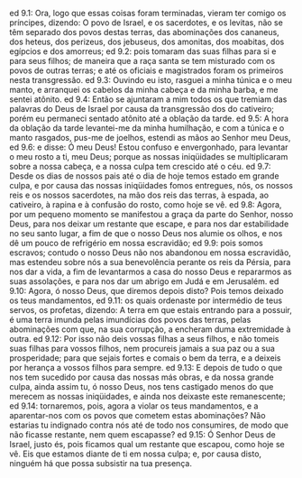 ed 9.1: Ora, logo que essas coisas foram terminadas, vieram ter comigo os príncipes, dizendo: O povo de Israel, e os sacerdotes, e os levitas, não se têm separado dos povos destas terras, das abominações dos cananeus, dos heteus, dos perizeus, dos jebuseus, dos amonitas, dos moabitas, dos egípcios e dos amorreus;
ed 9.2: pois tomaram das suas filhas para si e para seus filhos; de maneira que a raça santa se tem misturado com os povos de outras terras; e até os oficiais e magistrados foram os primeiros nesta transgressão.
ed 9.3: Ouvindo eu isto, rasguei a minha túnica e o meu manto, e arranquei os cabelos da minha cabeça e da minha barba, e me sentei atônito.
ed 9.4: Então se ajuntaram a mim todos os que tremiam das palavras do Deus de Israel por causa da transgressão dos do cativeiro; porém eu permaneci sentado atônito até a oblação da tarde.
ed 9.5: A hora da oblação da tarde levantei-me da minha humilhação, e com a túnica e o manto rasgados, pus-me de joelhos, estendi as mãos ao Senhor meu Deus,
ed 9.6: e disse: Ó meu Deus! Estou confuso e envergonhado, para levantar o meu rosto a ti, meu Deus; porque as nossas iniqüidades se multiplicaram sobre a nossa cabeça, e a nossa culpa tem crescido até o céu.
ed 9.7: Desde os dias de nossos pais até o dia de hoje temos estado em grande culpa, e por causa das nossas iniqüidades fomos entregues, nós, os nossos reis e os nossos sacerdotes, na mão dos reis das terras, à espada, ao cativeiro, à rapina e à confusão do rosto, como hoje se vê.
ed 9.8: Agora, por um pequeno momento se manifestou a graça da parte do Senhor, nosso Deus, para nos deixar um restante que escape, e para nos dar estabilidade no seu santo lugar, a fim de que o nosso Deus nos alumie os olhos, e nos dê um pouco de refrigério em nossa escravidão;
ed 9.9: pois somos escravos; contudo o nosso Deus não nos abandonou em nossa escravidão, mas estendeu sobre nós a sua benevolência perante os reis da Pérsia, para nos dar a vida, a fim de levantarmos a casa do nosso Deus e repararmos as suas assolações, e para nos dar um abrigo em Judá e em Jerusalém.
ed 9.10: Agora, ó nosso Deus, que diremos depois disto? Pois temos deixado os teus mandamentos,
ed 9.11: os quais ordenaste por intermédio de teus servos, os profetas, dizendo: A terra em que estais entrando para a possuir, é uma terra imunda pelas imundícias dos povos das terras, pelas abominações com que, na sua corrupção, a encheram duma extremidade à outra.
ed 9.12: Por isso não deis vossas filhas a seus filhos, e não tomeis suas filhas para vossos filhos, nem procureis jamais a sua paz ou a sua prosperidade; para que sejais fortes e comais o bem da terra, e a deixeis por herança a vossos filhos para sempre.
ed 9.13: E depois de tudo o que nos tem sucedido por causa das nossas más obras, e da nossa grande culpa, ainda assim tu, ó nosso Deus, nos tens castigado menos do que merecem as nossas iniqüidades, e ainda nos deixaste este remanescente;
ed 9.14: tornaremos, pois, agora a violar os teus mandamentos, e a aparentar-nos com os povos que cometem estas abominações? Não estarias tu indignado contra nós até de todo nos consumires, de modo que não ficasse restante, nem quem escapasse?
ed 9.15: Ó Senhor Deus de Israel, justo és, pois ficamos qual um restante que escapou, como hoje se vê. Eis que estamos diante de ti em nossa culpa; e, por causa disto, ninguém há que possa subsistir na tua presença.
